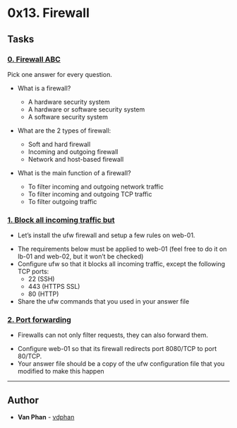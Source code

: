 # 0x13. Firewall

## Tasks

### [0. Firewall ABC](./0-firewall_ABC)

Pick one answer for every question.

- What is a firewall?

  - A hardware security system
  - A hardware or software security system
  - A software security system

- What are the 2 types of firewall:

  - Soft and hard firewall
  - Incoming and outgoing firewall
  - Network and host-based firewall

- What is the main function of a firewall?
  - To filter incoming and outgoing network traffic
  - To filter incoming and outgoing TCP traffic
  - To filter outgoing traffic


### [1. Block all incoming traffic but](./1-block_all_incoming_traffic_but)
* Let’s install the ufw firewall and setup a few rules on web-01.
- The requirements below must be applied to web-01 (feel free to do it on lb-01 and web-02, but it won’t be checked)
- Configure ufw so that it blocks all incoming traffic, except the following TCP ports:
  - 22 (SSH)
  - 443 (HTTPS SSL)
  - 80 (HTTP)
- Share the ufw commands that you used in your answer file


### [2. Port forwarding](./100-port_forwarding)
* Firewalls can not only filter requests, they can also forward them.
- Configure web-01 so that its firewall redirects port 8080/TCP to port 80/TCP.
- Your answer file should be a copy of the ufw configuration file that you modified to make this happen

---

## Author
* **Van Phan** - [vdphan](https://github.com/vdphan)
